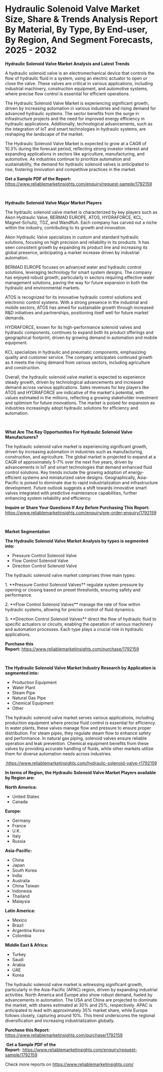<p><h1>Hydraulic Solenoid Valve Market Size, Share & Trends Analysis Report By Material, By Type, By End-user, By Region, And Segment Forecasts, 2025 - 2032</h1></p><p><strong>Hydraulic Solenoid Valve Market Analysis and Latest Trends</strong></p>
<p><p>A hydraulic solenoid valve is an electromechanical device that controls the flow of hydraulic fluid in a system, using an electric actuator to open or close the valve. These valves are critical in various applications, including industrial machinery, construction equipment, and automotive systems, where precise flow control is essential for efficient operations.</p><p>The Hydraulic Solenoid Valve Market is experiencing significant growth, driven by increasing automation in various industries and rising demand for advanced hydraulic systems. The sector benefits from the surge in infrastructure projects and the need for improved energy efficiency in hydraulic applications. Additionally, technological advancements, such as the integration of IoT and smart technologies in hydraulic systems, are reshaping the landscape of the market.</p><p>The Hydraulic Solenoid Valve Market is expected to grow at a CAGR of 10.3% during the forecast period, reflecting strong investor interest and expanding applications in sectors like agriculture, manufacturing, and automotive. As industries continue to prioritize automation and sustainability, the demand for hydraulic solenoid valves is anticipated to rise, fostering innovation and competitive practices in the market.</p></p>
<p><strong>Get a Sample PDF of the Report:&nbsp;</strong> <a href="https://www.reliablemarketinsights.com/enquiry/request-sample/1792159?utm_campaign=3293&utm_medium=2&utm_source=Github&utm_content=ia&utm_term=10042025&utm_id=hydraulic-solenoid-valve">https://www.reliablemarketinsights.com/enquiry/request-sample/1792159</a></p>
<p>&nbsp;</p>
<p><strong>Hydraulic Solenoid Valve Major Market Players</strong></p>
<p><p>The hydraulic solenoid valve market is characterized by key players such as Akon Hydraulic Valve, BERMAD EUROPE, ATOS, HYDRAFORCE, KCL, Magnet-Schultz, TDZ, and Wandfluh. Each company has carved out a niche within the industry, contributing to its growth and innovation.</p><p>Akon Hydraulic Valve specializes in custom and standard hydraulic solutions, focusing on high precision and reliability in its products. It has seen consistent growth by expanding its product line and increasing its global presence, anticipating a market increase driven by industrial automation.</p><p>BERMAD EUROPE focuses on advanced water and hydraulic control solutions, leveraging technology for smart system designs. The company has enjoyed robust growth, particularly in sectors requiring effective water management solutions, paving the way for future expansion in both the hydraulic and environmental markets.</p><p>ATOS is recognized for its innovative hydraulic control solutions and electronic control systems. With a strong presence in the industrial and mobile sectors, ATOS has aimed for sustainable growth through increased R&D initiatives and partnerships, positioning itself well for future market demands.</p><p>HYDRAFORCE, known for its high-performance solenoid valves and hydraulic components, continues to expand both its product offerings and geographical footprint, driven by growing demand in automation and mobile equipment.</p><p>KCL specializes in hydraulic and pneumatic components, emphasizing quality and customer service. The company anticipates continued growth as it meets the rising demand from various sectors, including agriculture and construction.</p><p>Overall, the hydraulic solenoid valve market is expected to experience steady growth, driven by technological advancements and increased demand across various applications. Sales revenues for key players like ATOS and HYDRAFORCE are indicative of the market's potential, with values estimated in the millions, reflecting a growing stakeholder investment and optimism for future innovations. The market is poised for expansion as industries increasingly adopt hydraulic solutions for efficiency and automation.</p></p>
<p>&nbsp;</p>
<p><strong>What Are The Key Opportunities For Hydraulic Solenoid Valve Manufacturers?</strong></p>
<p><p>The hydraulic solenoid valve market is experiencing significant growth, driven by increasing automation in industries such as manufacturing, construction, and agriculture. The global market is projected to expand at a CAGR of approximately 5-7% over the next five years, driven by advancements in IoT and smart technologies that demand enhanced fluid control solutions. Key trends include the growing adoption of energy-efficient systems and miniaturized valve designs. Geographically, Asia-Pacific is poised to dominate due to rapid industrialization and infrastructure development. Future outlook suggests a shift towards innovative smart valves integrated with predictive maintenance capabilities, further enhancing system reliability and efficiency.</p></p>
<p><strong>Inquire or Share Your Questions If Any Before Purchasing This Report:</strong> <a href="https://www.reliablemarketinsights.com/enquiry/pre-order-enquiry/1792159?utm_campaign=3293&utm_medium=2&utm_source=Github&utm_content=ia&utm_term=10042025&utm_id=hydraulic-solenoid-valve">https://www.reliablemarketinsights.com/enquiry/pre-order-enquiry/1792159</a></p>
<p>&nbsp;</p>
<p><strong>Market Segmentation</strong></p>
<p><strong>The Hydraulic Solenoid Valve Market Analysis by types is segmented into:</strong></p>
<p><ul><li>Pressure Control Solenoid Valve</li><li>Flow Control Solenoid Valve</li><li>Direction Control Solenoid Valve</li></ul></p>
<p><p>The hydraulic solenoid valve market comprises three main types: </p><p>1. **Pressure Control Solenoid Valves** regulate system pressure by opening or closing based on preset thresholds, ensuring safety and performance. </p><p>2. **Flow Control Solenoid Valves** manage the rate of flow within hydraulic systems, allowing for precise control of fluid dynamics.</p><p>3. **Direction Control Solenoid Valves** direct the flow of hydraulic fluid to specific actuators or circuits, enabling the operation of various machinery and automation processes. Each type plays a crucial role in hydraulic applications.</p></p>
<p><strong>Purchase this Report:&nbsp;</strong><a href="https://www.reliablemarketinsights.com/purchase/1792159?utm_campaign=3293&utm_medium=2&utm_source=Github&utm_content=ia&utm_term=10042025&utm_id=hydraulic-solenoid-valve">https://www.reliablemarketinsights.com/purchase/1792159</a></p>
<p>&nbsp;</p>
<p><strong>The Hydraulic Solenoid Valve Market Industry Research by Application is segmented into:</strong></p>
<p><ul><li>Production Equipment</li><li>Water Plant</li><li>Steam Pipe</li><li>Natural Gas Pipe</li><li>Chemical Equipment</li><li>Other</li></ul></p>
<p><p>The hydraulic solenoid valve market serves various applications, including production equipment where precise fluid control is essential for efficiency. In water plants, these valves manage flow and pressure to ensure proper distribution. For steam pipes, they regulate steam flow to enhance safety and performance. In natural gas piping, solenoid valves ensure reliable operation and leak prevention. Chemical equipment benefits from these valves by providing accurate handling of fluids, while other markets utilize them for diverse automation needs across industries.</p></p>
<p><a href="https://www.reliablemarketinsights.com/hydraulic-solenoid-valve-r1792159?utm_campaign=3293&utm_medium=2&utm_source=Github&utm_content=ia&utm_term=10042025&utm_id=hydraulic-solenoid-valve">&nbsp;https://www.reliablemarketinsights.com/hydraulic-solenoid-valve-r1792159</a></p>
<p><strong>In terms of Region, the Hydraulic Solenoid Valve Market Players available by Region are:</strong></p>
<p>
    <p> <strong> North America: </strong>
        <ul>
            <li>United States</li>
            <li>Canada</li>
        </ul>
        </p> 
    <p> <strong> Europe: </strong>
        <ul>
            <li>Germany</li>
            <li>France</li>
            <li>U.K.</li>
            <li>Italy</li>
            <li>Russia</li>
        </ul>
        </p> 
    <p> <strong> Asia-Pacific: </strong>
        <ul>
            <li>China</li>
            <li>Japan</li>
            <li>South Korea</li>
            <li>India</li>
            <li>Australia</li>
            <li>China Taiwan</li>
            <li>Indonesia</li>
            <li>Thailand</li>
            <li>Malaysia</li>
        </ul>
        </p> 
    <p> <strong> Latin America: </strong>
        <ul>
            <li>Mexico</li>
            <li>Brazil</li>
            <li>Argentina Korea</li>
            <li>Colombia</li>
        </ul>
        </p> 
    <p> <strong> Middle East & Africa: </strong>
        <ul>
            <li>Turkey</li>
            <li>Saudi</li>
            <li>Arabia</li>
            <li>UAE</li>
            <li>Korea</li>
        </ul>
    </p>
    </p>
<p><p>The hydraulic solenoid valve market is witnessing significant growth, particularly in the Asia-Pacific (APAC) region, driven by expanding industrial activities. North America and Europe also show robust demand, fueled by advancements in automation. The USA and China are projected to dominate the market, with shares estimated at 30% and 25%, respectively. APAC is anticipated to lead with approximately 35% market share, while Europe follows closely, capturing around 10%. This trend underscores the regional diversification and increasing industrialization globally.</p></p>
<p><strong>Purchase this Report: </strong><a href="https://www.reliablemarketinsights.com/purchase/1792159?utm_campaign=3293&utm_medium=2&utm_source=Github&utm_content=ia&utm_term=10042025&utm_id=hydraulic-solenoid-valve">https://www.reliablemarketinsights.com/purchase/1792159</a></p>
<p>&nbsp;<strong>Get a Sample PDF of the Report:&nbsp;&nbsp;</strong><a href="https://www.reliablemarketinsights.com/enquiry/request-sample/1792159?utm_campaign=3293&utm_medium=2&utm_source=Github&utm_content=ia&utm_term=10042025&utm_id=hydraulic-solenoid-valve">https://www.reliablemarketinsights.com/enquiry/request-sample/1792159</a></p>
<p><strong></strong></p>
<p>Check more reports on <a href="https://www.reliablemarketinsights.com/?utm_campaign=3293&utm_medium=2&utm_source=Github&utm_content=ia&utm_term=10042025&utm_id=hydraulic-solenoid-valve">https://www.reliablemarketinsights.com/</a></p>